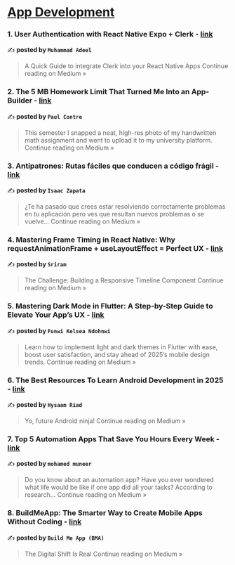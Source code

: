 
<h1><a href=https://medium.com/tag/mobile-app-development/recommended target="_blank" rel="noopener noreferrer">App Development</a></h1>
<h3>1. User Authentication with React Native Expo + Clerk - <a href="https://medium.com/@m7adeel/user-authentication-with-react-native-expo-clerk-84007a6ce7d8?source=rss------mobile_app_development-5" target="_blank" rel="noopener noreferrer">link</a></h3>

✍️ **posted by `Muhammad Adeel`**

<blockquote>A Quick Guide to integrate Clerk into your React Native Apps
Continue reading on Medium »</blockquote>

<h3>2. The 5 MB Homework Limit That Turned Me Into an App-Builder - <a href="https://medium.com/@paulcontre/the-5-mb-homework-limit-that-turned-me-into-an-app-builder-7fe8e988e6d3?source=rss------mobile_app_development-5" target="_blank" rel="noopener noreferrer">link</a></h3>

✍️ **posted by `Paul Contre`**

<blockquote>This semester I snapped a neat, high-res photo of my handwritten math assignment and went to upload it to my university platform.
Continue reading on Medium »</blockquote>

<h3>3. Antipatrones: Rutas fáciles que conducen a código frágil - <a href="https://medium.com/@isack1931/antipatrones-rutas-f%C3%A1ciles-que-conducen-a-c%C3%B3digo-fr%C3%A1gil-9324a257da30?source=rss------mobile_app_development-5" target="_blank" rel="noopener noreferrer">link</a></h3>

✍️ **posted by `Isaac Zapata`**

<blockquote>¿Te ha pasado que crees estar resolviendo correctamente problemas en tu aplicación pero ves que resultan nuevos problemas o se vuelve…
Continue reading on Medium »</blockquote>

<h3>4. Mastering Frame Timing in React Native: Why requestAnimationFrame + useLayoutEffect = Perfect UX - <a href="https://medium.com/@theconfused/mastering-frame-timing-in-react-native-why-requestanimationframe-uselayouteffect-perfect-ux-f9b9af9d1486?source=rss------mobile_app_development-5" target="_blank" rel="noopener noreferrer">link</a></h3>

✍️ **posted by `Sriram`**

<blockquote>The Challenge: Building a Responsive Timeline Component
Continue reading on Medium »</blockquote>

<h3>5. Mastering Dark Mode in Flutter: A Step-by-Step Guide to Elevate Your App’s UX - <a href="https://medium.com/@funwikelseandohnwi/mastering-dark-mode-in-flutter-a-step-by-step-guide-to-elevate-your-apps-ux-e006b21744b8?source=rss------mobile_app_development-5" target="_blank" rel="noopener noreferrer">link</a></h3>

✍️ **posted by `Funwi Kelsea Ndohnwi`**

<blockquote>Learn how to implement light and dark themes in Flutter with ease, boost user satisfaction, and stay ahead of 2025’s mobile design trends.
Continue reading on Medium »</blockquote>

<h3>6. The Best Resources To Learn Android Development in 2025 - <a href="https://medium.com/@riadhysaam/the-best-resources-to-learn-android-development-in-2025-80fd81e7a6a4?source=rss------mobile_app_development-5" target="_blank" rel="noopener noreferrer">link</a></h3>

✍️ **posted by `Hysaam Riad`**

<blockquote>Yo, future Android ninja!
Continue reading on Medium »</blockquote>

<h3>7. Top 5 Automation Apps That Save You Hours Every Week - <a href="https://medium.com/@saleem2035eu/top-5-automation-apps-that-save-you-hours-every-week-5f560a481937?source=rss------mobile_app_development-5" target="_blank" rel="noopener noreferrer">link</a></h3>

✍️ **posted by `mohamed muneer `**

<blockquote>Do you know about an automation app? Have you ever wondered what life would be like if one app did all your tasks? According to research…
Continue reading on Medium »</blockquote>

<h3>8. BuildMeApp: The Smarter Way to Create Mobile Apps Without Coding - <a href="https://medium.com/@buildmeapp9/buildmeapp-the-smarter-way-to-create-mobile-apps-without-coding-0261fe388d37?source=rss------mobile_app_development-5" target="_blank" rel="noopener noreferrer">link</a></h3>

✍️ **posted by `Build Me App (BMA)`**

<blockquote>The Digital Shift Is Real
Continue reading on Medium »</blockquote>

